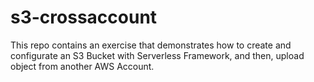 # s3-crossaccount
This repo contains an exercise that demonstrates how to create and configurate an S3 Bucket with Serverless Framework, and then, upload object from another AWS Account.
